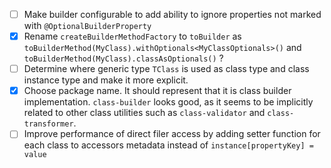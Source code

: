 - [ ] Make builder configurable to add ability to ignore properties not marked with `@OptionalBuilderProperty`
- [x] Rename `createBuilderMethodFactory` to `toBuilder` as `toBuilderMethod(MyClass).withOptionals<MyClassOptionals>()` and `toBuilderMethod(MyClass).classAsOptionals()` ?
- [ ] Determine where generic type `TClass` is used as class type and class instance type and make it more explicit.
- [x] Choose package name. It should represent that it is class builder implementation. `class-builder` looks good, as it seems to be implicitly related to other class utilities such as `class-validator` and `class-transformer`.
- [ ] Improve performance of direct filer access by adding setter function for each class to accessors metadata instead of `instance[propertyKey] = value`
